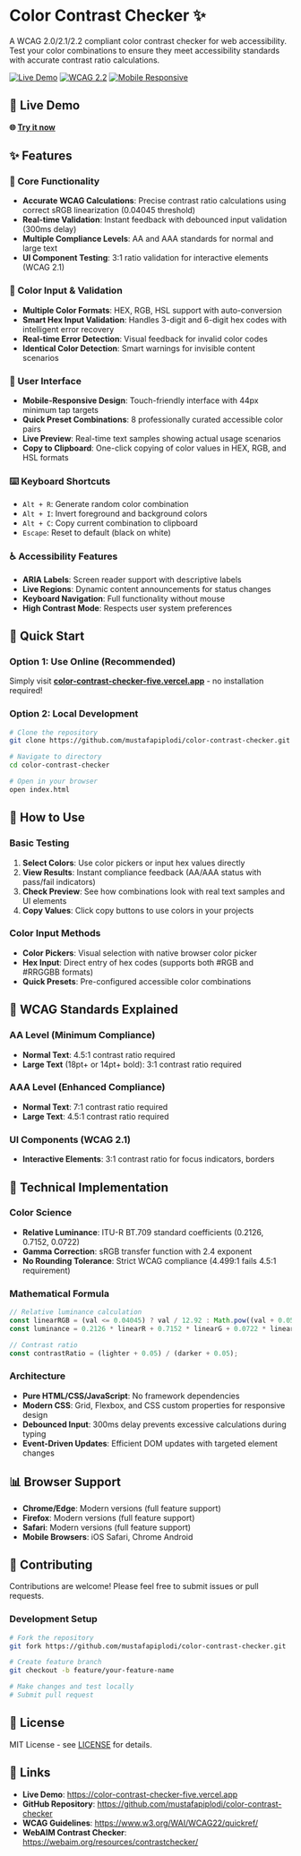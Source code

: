 # Color Contrast Checker ✨

A WCAG 2.0/2.1/2.2 compliant color contrast checker for web accessibility. Test your color combinations to ensure they meet accessibility standards with accurate contrast ratio calculations.

[![Live Demo](https://img.shields.io/badge/Live%20Demo-Available-brightgreen)](https://color-contrast-checker-five.vercel.app)
[![WCAG 2.2](https://img.shields.io/badge/WCAG-2.2%20Compliant-blue)](https://www.w3.org/WAI/WCAG22/quickref/)
[![Mobile Responsive](https://img.shields.io/badge/Mobile-Responsive-orange)](https://color-contrast-checker-five.vercel.app)

## 🚀 Live Demo

**🌐 [Try it now](https://color-contrast-checker-five.vercel.app)**

## ✨ Features

### 🎯 Core Functionality
- **Accurate WCAG Calculations**: Precise contrast ratio calculations using correct sRGB linearization (0.04045 threshold)
- **Real-time Validation**: Instant feedback with debounced input validation (300ms delay)
- **Multiple Compliance Levels**: AA and AAA standards for normal and large text
- **UI Component Testing**: 3:1 ratio validation for interactive elements (WCAG 2.1)

### 🎨 Color Input & Validation
- **Multiple Color Formats**: HEX, RGB, HSL support with auto-conversion
- **Smart Hex Input Validation**: Handles 3-digit and 6-digit hex codes with intelligent error recovery
- **Real-time Error Detection**: Visual feedback for invalid color codes
- **Identical Color Detection**: Smart warnings for invisible content scenarios

### 📱 User Interface
- **Mobile-Responsive Design**: Touch-friendly interface with 44px minimum tap targets
- **Quick Preset Combinations**: 8 professionally curated accessible color pairs
- **Live Preview**: Real-time text samples showing actual usage scenarios
- **Copy to Clipboard**: One-click copying of color values in HEX, RGB, and HSL formats

### ⌨️ Keyboard Shortcuts
- `Alt + R`: Generate random color combination
- `Alt + I`: Invert foreground and background colors
- `Alt + C`: Copy current combination to clipboard
- `Escape`: Reset to default (black on white)

### ♿ Accessibility Features
- **ARIA Labels**: Screen reader support with descriptive labels
- **Live Regions**: Dynamic content announcements for status changes
- **Keyboard Navigation**: Full functionality without mouse
- **High Contrast Mode**: Respects user system preferences

## 🚀 Quick Start

### Option 1: Use Online (Recommended)
Simply visit **[color-contrast-checker-five.vercel.app](https://color-contrast-checker-five.vercel.app)** - no installation required!

### Option 2: Local Development
```bash
# Clone the repository
git clone https://github.com/mustafapiplodi/color-contrast-checker.git

# Navigate to directory
cd color-contrast-checker

# Open in your browser
open index.html
```

## 📖 How to Use

### Basic Testing
1. **Select Colors**: Use color pickers or input hex values directly
2. **View Results**: Instant compliance feedback (AA/AAA status with pass/fail indicators)
3. **Check Preview**: See how combinations look with real text samples and UI elements
4. **Copy Values**: Click copy buttons to use colors in your projects

### Color Input Methods
- **Color Pickers**: Visual selection with native browser color picker
- **Hex Input**: Direct entry of hex codes (supports both #RGB and #RRGGBB formats)
- **Quick Presets**: Pre-configured accessible color combinations

## 🧠 WCAG Standards Explained

### AA Level (Minimum Compliance)
- **Normal Text**: 4.5:1 contrast ratio required
- **Large Text** (18pt+ or 14pt+ bold): 3:1 contrast ratio required

### AAA Level (Enhanced Compliance)
- **Normal Text**: 7:1 contrast ratio required
- **Large Text**: 4.5:1 contrast ratio required

### UI Components (WCAG 2.1)
- **Interactive Elements**: 3:1 contrast ratio for focus indicators, borders

## 🔬 Technical Implementation

### Color Science
- **Relative Luminance**: ITU-R BT.709 standard coefficients (0.2126, 0.7152, 0.0722)
- **Gamma Correction**: sRGB transfer function with 2.4 exponent
- **No Rounding Tolerance**: Strict WCAG compliance (4.499:1 fails 4.5:1 requirement)

### Mathematical Formula
```javascript
// Relative luminance calculation
const linearRGB = (val <= 0.04045) ? val / 12.92 : Math.pow((val + 0.055) / 1.055, 2.4);
const luminance = 0.2126 * linearR + 0.7152 * linearG + 0.0722 * linearB;

// Contrast ratio
const contrastRatio = (lighter + 0.05) / (darker + 0.05);
```

### Architecture
- **Pure HTML/CSS/JavaScript**: No framework dependencies
- **Modern CSS**: Grid, Flexbox, and CSS custom properties for responsive design
- **Debounced Input**: 300ms delay prevents excessive calculations during typing
- **Event-Driven Updates**: Efficient DOM updates with targeted element changes

## 📊 Browser Support

- **Chrome/Edge**: Modern versions (full feature support)
- **Firefox**: Modern versions (full feature support)
- **Safari**: Modern versions (full feature support)
- **Mobile Browsers**: iOS Safari, Chrome Android

## 🤝 Contributing

Contributions are welcome! Please feel free to submit issues or pull requests.

### Development Setup
```bash
# Fork the repository
git fork https://github.com/mustafapiplodi/color-contrast-checker.git

# Create feature branch
git checkout -b feature/your-feature-name

# Make changes and test locally
# Submit pull request
```

## 📄 License

MIT License - see [LICENSE](LICENSE) for details.

## 🔗 Links

- **Live Demo**: https://color-contrast-checker-five.vercel.app
- **GitHub Repository**: https://github.com/mustafapiplodi/color-contrast-checker
- **WCAG Guidelines**: https://www.w3.org/WAI/WCAG22/quickref/
- **WebAIM Contrast Checker**: https://webaim.org/resources/contrastchecker/